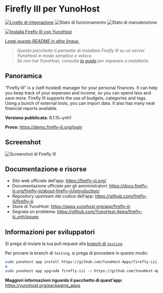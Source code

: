 <!--
N.B.: Questo README è stato automaticamente generato da <https://github.com/YunoHost/apps/tree/master/tools/readme_generator>
NON DEVE essere modificato manualmente.
-->

# Firefly III per YunoHost

[![Livello di integrazione](https://dash.yunohost.org/integration/firefly-iii.svg)](https://dash.yunohost.org/appci/app/firefly-iii) ![Stato di funzionamento](https://ci-apps.yunohost.org/ci/badges/firefly-iii.status.svg) ![Stato di manutenzione](https://ci-apps.yunohost.org/ci/badges/firefly-iii.maintain.svg)

[![Installa Firefly III con YunoHost](https://install-app.yunohost.org/install-with-yunohost.svg)](https://install-app.yunohost.org/?app=firefly-iii)

*[Leggi questo README in altre lingue.](./ALL_README.md)*

> *Questo pacchetto ti permette di installare Firefly III su un server YunoHost in modo semplice e veloce.*  
> *Se non hai YunoHost, consulta [la guida](https://yunohost.org/install) per imparare a installarlo.*

## Panoramica

"Firefly III" is a (self-hosted) manager for your personal finances. It can help you keep track of your expenses and income, so you can spend less and save more. Firefly III supports the use of budgets, categories and tags. Using a bunch of external tools, you can import data. It also has many neat financial reports available.


**Versione pubblicata:** 6.1.15~ynh1

**Prova:** <https://demo.firefly-iii.org/login>

## Screenshot

![Screenshot di Firefly III](./doc/screenshots/imac-complete.png)

## Documentazione e risorse

- Sito web ufficiale dell’app: <https://firefly-iii.org/>
- Documentazione ufficiale per gli amministratori: <https://docs.firefly-iii.org/firefly-iii/about-firefly-iii/introduction/>
- Repository upstream del codice dell’app: <https://github.com/firefly-iii/firefly-iii>
- Store di YunoHost: <https://apps.yunohost.org/app/firefly-iii>
- Segnala un problema: <https://github.com/YunoHost-Apps/firefly-iii_ynh/issues>

## Informazioni per sviluppatori

Si prega di inviare la tua pull request alla [branch di `testing`](https://github.com/YunoHost-Apps/firefly-iii_ynh/tree/testing).

Per provare la branch di `testing`, si prega di procedere in questo modo:

```bash
sudo yunohost app install https://github.com/YunoHost-Apps/firefly-iii_ynh/tree/testing --debug
o
sudo yunohost app upgrade firefly-iii -u https://github.com/YunoHost-Apps/firefly-iii_ynh/tree/testing --debug
```

**Maggiori informazioni riguardo il pacchetto di quest’app:** <https://yunohost.org/packaging_apps>

